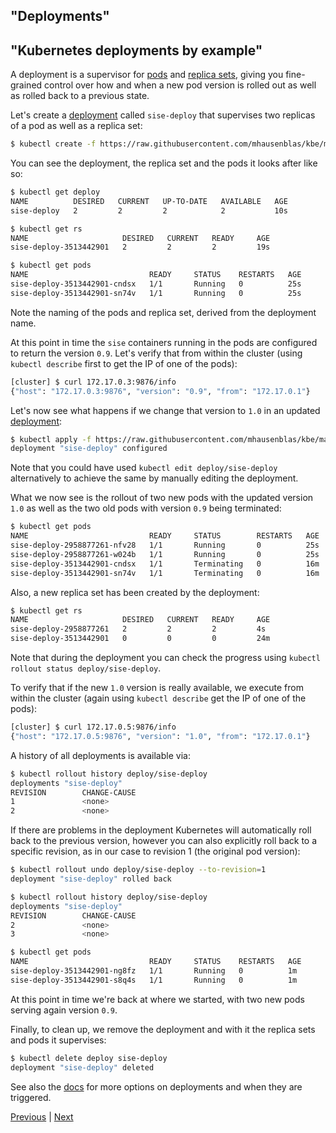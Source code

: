 ## "Deployments"
## "Kubernetes deployments by example"

A deployment is a supervisor for [pods](/pods/) and [replica sets](/rcs/), giving you fine-grained control over how
and when a new pod version is rolled out as well as rolled back to a previous state.

Let's create a [deployment](https://github.com/mhausenblas/kbe/blob/master/specs/deployments/d09.yaml)
called `sise-deploy` that supervises two replicas of a pod as well as a replica set:

```bash
$ kubectl create -f https://raw.githubusercontent.com/mhausenblas/kbe/master/specs/deployments/d09.yaml
```

You can see the deployment, the replica set and the pods it looks after like so:

```bash
$ kubectl get deploy
NAME          DESIRED   CURRENT   UP-TO-DATE   AVAILABLE   AGE
sise-deploy   2         2         2            2           10s

$ kubectl get rs
NAME                     DESIRED   CURRENT   READY     AGE
sise-deploy-3513442901   2         2         2         19s

$ kubectl get pods
NAME                           READY     STATUS    RESTARTS   AGE
sise-deploy-3513442901-cndsx   1/1       Running   0          25s
sise-deploy-3513442901-sn74v   1/1       Running   0          25s
```

Note the naming of the pods and replica set, derived from the deployment name.

At this point in time the `sise` containers running in the pods are configured
to return the version `0.9`. Let's verify that from within the cluster (using `kubectl describe`
first to get the IP of one of the pods):

```bash
[cluster] $ curl 172.17.0.3:9876/info
{"host": "172.17.0.3:9876", "version": "0.9", "from": "172.17.0.1"}
```

Let's now see what happens if we change that version to `1.0` in an updated
[deployment](https://github.com/mhausenblas/kbe/blob/master/specs/deployments/d10.yaml):

```bash
$ kubectl apply -f https://raw.githubusercontent.com/mhausenblas/kbe/master/specs/deployments/d10.yaml
deployment "sise-deploy" configured
```

Note that you could have used `kubectl edit deploy/sise-deploy` alternatively to
achieve the same by manually editing the deployment.

What we now see is the rollout of two new pods with the updated version `1.0` as well
as the two old pods with version `0.9` being terminated:

```bash
$ kubectl get pods
NAME                           READY     STATUS        RESTARTS   AGE
sise-deploy-2958877261-nfv28   1/1       Running       0          25s
sise-deploy-2958877261-w024b   1/1       Running       0          25s
sise-deploy-3513442901-cndsx   1/1       Terminating   0          16m
sise-deploy-3513442901-sn74v   1/1       Terminating   0          16m
```

Also, a new replica set has been created by the deployment:

```bash
$ kubectl get rs
NAME                     DESIRED   CURRENT   READY     AGE
sise-deploy-2958877261   2         2         2         4s
sise-deploy-3513442901   0         0         0         24m
```

Note that during the deployment you can check the progress using `kubectl rollout status deploy/sise-deploy`.

To verify that if the new `1.0` version is really available, we execute from
within the cluster (again using `kubectl describe` get the IP of one of the pods):

```bash
[cluster] $ curl 172.17.0.5:9876/info
{"host": "172.17.0.5:9876", "version": "1.0", "from": "172.17.0.1"}
```

A history of all deployments is available via:

```bash
$ kubectl rollout history deploy/sise-deploy
deployments "sise-deploy"
REVISION        CHANGE-CAUSE
1               <none>
2               <none>
```

If there are problems in the deployment Kubernetes will automatically roll back to
the previous version, however you can also explicitly roll back to a specific revision,
as in our case to revision 1 (the original pod version):

```bash
$ kubectl rollout undo deploy/sise-deploy --to-revision=1
deployment "sise-deploy" rolled back

$ kubectl rollout history deploy/sise-deploy
deployments "sise-deploy"
REVISION        CHANGE-CAUSE
2               <none>
3               <none>

$ kubectl get pods
NAME                           READY     STATUS    RESTARTS   AGE
sise-deploy-3513442901-ng8fz   1/1       Running   0          1m
sise-deploy-3513442901-s8q4s   1/1       Running   0          1m
```

At this point in time we're back at where we started, with two new pods serving
again version `0.9`.

Finally, to clean up, we remove the deployment and with it the replica sets and
pods it supervises:

```bash
$ kubectl delete deploy sise-deploy
deployment "sise-deploy" deleted
```

See also the [docs](https://kubernetes.io/docs/concepts/workloads/controllers/deployment/)
for more options on deployments and when they are triggered.

[Previous](/rcs) | [Next](/services)
